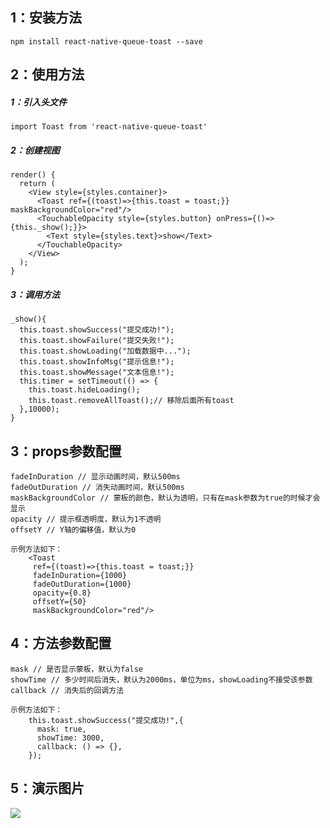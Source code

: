 ## 1：安装方法
```
npm install react-native-queue-toast --save
```

## 2：使用方法
##### 1：引入头文件
```
import Toast from 'react-native-queue-toast'
```

##### 2：创建视图
```
render() {
  return (
    <View style={styles.container}>
      <Toast ref={(toast)=>{this.toast = toast;}} maskBackgroundColor="red"/>
      <TouchableOpacity style={styles.button} onPress={()=>{this._show();}}>
        <Text style={styles.text}>show</Text>
      </TouchableOpacity>
    </View>
  );
}
```

##### 3：调用方法
```
_show(){
  this.toast.showSuccess("提交成功!");
  this.toast.showFailure("提交失败!");
  this.toast.showLoading("加载数据中...");
  this.toast.showInfoMsg("提示信息!");
  this.toast.showMessage("文本信息!");
  this.timer = setTimeout(() => {
    this.toast.hideLoading();
    this.toast.removeAllToast();// 移除后面所有toast
  },10000);
}
```

## 3：props参数配置
```
fadeInDuration // 显示动画时间，默认500ms
fadeOutDuration // 消失动画时间，默认500ms
maskBackgroundColor // 蒙板的颜色，默认为透明，只有在mask参数为true的时候才会显示
opacity // 提示框透明度，默认为1不透明
offsetY // Y轴的偏移值，默认为0

示例方法如下：
    <Toast
     ref={(toast)=>{this.toast = toast;}}
     fadeInDuration={1000}
     fadeOutDuration={1000}
     opacity={0.8}
     offsetY={50}
     maskBackgroundColor="red"/>
```

## 4：方法参数配置
```
mask // 是否显示蒙板，默认为false
showTime // 多少时间后消失，默认为2000ms，单位为ms，showLoading不接受该参数
callback // 消失后的回调方法

示例方法如下：
    this.toast.showSuccess("提交成功!",{
      mask: true,
      showTime: 3000,
      callback: () => {},
    });
```

## 5：演示图片
![](https://github.com/China-Robin/react-native-queue-toast/master/toast.gif)